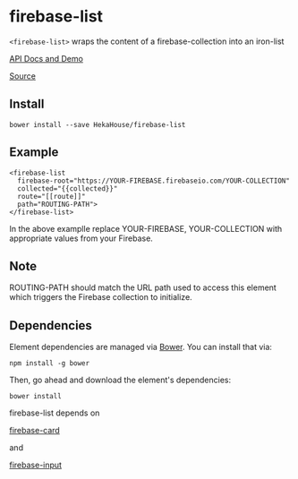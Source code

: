 # firebase-list

`<firebase-list>` wraps the content of a firebase-collection into an iron-list

[API Docs and Demo](https://heka-house-firebase-list-demo.firebaseapp.com/)

[Source](http://github.com/hekahouse/firebase-list/)

## Install

    bower install --save HekaHouse/firebase-list

## Example

    <firebase-list
      firebase-root="https://YOUR-FIREBASE.firebaseio.com/YOUR-COLLECTION"
      collected="{{collected}}"
      route="[[route]]"
      path="ROUTING-PATH">
    </firebase-list>

In the above examplle replace YOUR-FIREBASE, YOUR-COLLECTION with appropriate values from your Firebase.

## Note

ROUTING-PATH should match the URL path used to access this element which triggers the Firebase collection to initialize.

## Dependencies

Element dependencies are managed via [Bower](http://bower.io/). You can
install that via:

    npm install -g bower

Then, go ahead and download the element's dependencies:

    bower install

firebase-list depends on

[firebase-card](https://github.com/HekaHouse/firebase-card)

and

[firebase-input](https://github.com/HekaHouse/firebase-input)
